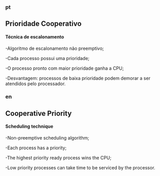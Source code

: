 ### pt
## Prioridade Cooperativo
#### Técnica de escalonamento
 -Algoritmo de escalonamento não preemptivo;
 
 -Cada processo possui uma prioridade;
 
 -O processo pronto com maior prioridade ganha a CPU;
 
 -Desvantagem: processos de baixa prioridade podem demorar a ser atendidos pelo processador.

### en
## Cooperative Priority
#### Scheduling technique
 -Non-preemptive scheduling algorithm;
 
 -Each process has a priority;
 
 -The highest priority ready process wins the CPU;
 
 -Low priority processes can take time to be serviced by the processor.
